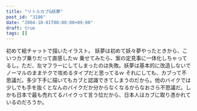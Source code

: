 ```yaml
---
title: "リトルカブ&妖夢"
post_id: "3186"
date: "2004-10-01T00:00:00+09:00"
draft: true
tags: []
---
```



初めて絵チャットで描いたイラスト。 妖夢は初めて妖々夢やったときから、こいつカブ乗りだって直感したｗ 乗せてみたら、案の定見事に一体化しちゃってるし。ただ、左マフラーにしてしまったのは失敗。妖夢は基本的に改造しないでノーマルのままテクで攻めるタイプだと思ってるｗ  それにしても、カブって不思議だ。多少下手に描いてもカブと認識できてしまうのだから。他のバイクでは少しでも手を抜くとなんのバイクだか分からなくなるからなおさら不思議だ。しかも日本で最も売れてるバイクって言う位だから、日本人はカブに取り憑かれているのだろうか。
